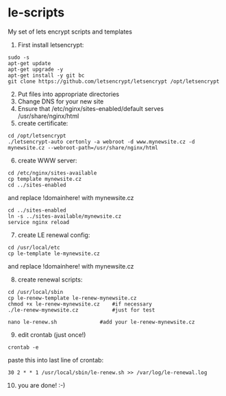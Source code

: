 # le-scripts
My set of lets encrypt scripts and templates

1. First install letsencrypt:

```
sudo -s
apt-get update
apt-get upgrade -y
apt-get install -y git bc
git clone https://github.com/letsencrypt/letsencrypt /opt/letsencrypt
```

2. Put files into appropriate directories
3. Change DNS for your new site
4. Ensure that /etc/nginx/sites-enabled/default serves /usr/share/nginx/html
5. create certificate:
```
cd /opt/letsencrypt
./letsencrypt-auto certonly -a webroot -d www.mynewsite.cz -d mynewsite.cz --webroot-path=/usr/share/nginx/html
```

6. create WWW server:
```
cd /etc/nginx/sites-available
cp template mynewsite.cz
cd ../sites-enabled
```
and replace !domainhere! with mynewsite.cz

```
cd ../sites-enabled
ln -s ../sites-available/mynewsite.cz
service nginx reload
```

7. create LE renewal config:
```
cd /usr/local/etc
cp le-template le-mynewsite.cz
```

and replace !domainhere! with mynewsite.cz

8. create renewal scripts:
```
cd /usr/local/sbin
cp le-renew-template le-renew-mynewsite.cz
chmod +x le-renew-mynewsite.cz    #if necessary
./le-renew-mynewsite.cz           #just for test

nano le-renew.sh              #add your le-renew-mynewsite.cz
```

9. edit crontab (just once!)
```
crontab -e
```

paste this into last line of crontab:
```
30 2 * * 1 /usr/local/sbin/le-renew.sh >> /var/log/le-renewal.log
```

10. you are done! :-)
